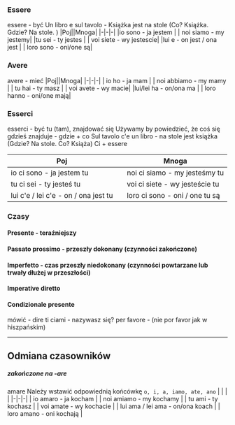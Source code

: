 ### Essere

essere - być
Un libro e sul tavolo - Książka jest na stole
(Co? Książka. Gdzie? Na stole. )
|Poj||Mnoga|
|-|-|-|
|io sono - ja jestem | | noi siamo - my jestemy|
|tu sei - ty jestes | | voi siete - wy jestescie|
|lui e - on jest / ona jest | | loro sono - oni/one są|

### Avere

avere - mieć
|Poj||Mnoga|
|-|-|-|
| io ho - ja mam | | noi abbiamo - my mamy |
| tu hai - ty masz | | voi avete - wy macie|
|lui/lei ha - on/ona ma | | loro hanno - oni/one mają|


### Esserci
esserci - być tu (tam), znajdować się
Używamy by powiedzieć, że coś się gdzieś znajduje - gdzie + co
Sul tavolo c'e un libro - na stole jest książka
(Gdzie? Na stole. Co? Książa)
Ci + essere

|Poj||Mnoga|
|-|-|-|
|io ci sono - ja jestem tu | | noi ci siamo - my jesteśmy tu|
|tu ci sei - ty jesteś tu | | voi ci siete - wy jesteście tu|
|lui c'e / lei c'e - on / ona jest tu | | loro ci sono - oni / one tu są|

### Czasy

#### Presente - teraźniejszy


#### Passato prossimo - przeszły dokonany (czynności zakończone)


#### Imperfetto -  czas przeszły niedokonany (czynności powtarzane lub trwały dłużej w przeszłości)

#### Imperative diretto


#### Condizionale presente


mówić - dire
ti ciami - nazywasz się? 
per favore - (nie por favor jak w hiszpańskim)


---
## Odmiana czasowników
##### zakończone na -are

amare
Należy wstawić odpowiednią końcówkę
`o, i, a, iamo, ate, ano`
| | | |
|-|-|-|
| io amaro - ja kocham | | noi amiamo - my kochamy | 
| tu ami - ty kochasz | | voi amate - wy kochacie | 
| lui ama / lei ama - on/ona koach | | loro amano - oni kochają | 


